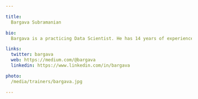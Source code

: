 ```yaml
---

title:
  Bargava Subramanian

bio:
  Bargava is a practicing Data Scientist. He has 14 years of experience delivering business analytics solutions to Investment Banks, Entertainment Studios and High-Tech companies. He has given talks and conducted workshops on Data Science, Machine Learning, Deep Learning and Optimization in Python and R. He has a Masters in Statistics from University of Maryland, College Park, USA. He is an ardent NBA fan. 

links:
  twitter: bargava
  web: https://medium.com/@bargava
  linkedin: https://www.linkedin.com/in/bargava

photo:
  /media/trainers/bargava.jpg

---
```

